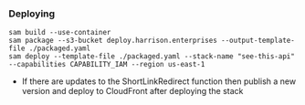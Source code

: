 ### Deploying

```
sam build --use-container
sam package --s3-bucket deploy.harrison.enterprises --output-template-file ./packaged.yaml
sam deploy --template-file ./packaged.yaml --stack-name "see-this-api" --capabilities CAPABILITY_IAM --region us-east-1
```
- If there are updates to the ShortLinkRedirect function then publish a new version and deploy to CloudFront after deploying the stack